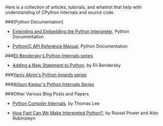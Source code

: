 Here is a collection of articles, tutorials, and whatnot that help with understanding of CPython internals and source code.

###[Python Documentation]

* [Extending and Embedding the Python Interpreter](http://docs.python.org/2.7/extending/index.html), Python Documentation

* [Python/C API Reference Manual](http://docs.python.org/2.7/c-api/index.html), Python Documentation

###[Eli Bendersky's Python Internals series](http://eli.thegreenplace.net/category/programming/python/python-internals/)

* [Adding a New Statement to Python](http://eli.thegreenplace.net/2010/06/30/python-internals-adding-a-new-statement-to-python/), by Eli Bendersky

###[Yaniv Aknin's Python Innards series](http://tech.blog.aknin.name/category/my-projects/pythons-innards/)

###[Allison Kaptur's Python Internals Series](http://akaptur.github.io/blog/categories/python-internals/)

###Other Various Blog Posts and Papers

* [Python Compiler Internals](http://tomlee.co/wp-content/uploads/2012/11/108_python-language-internals.pdf), by Thomas Lee

* [How Fast Can We Make Interpreted Python?](http://arxiv.org/pdf/1306.6047v2.pdf), by Russel Power and Alex Rubinsteyn


